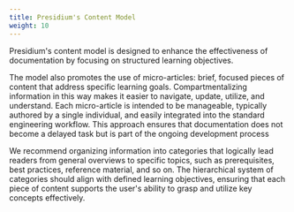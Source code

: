 ```yaml
---
title: Presidium's Content Model
weight: 10
---
```

Presidium's content model is designed to enhance the effectiveness of documentation by focusing on structured learning objectives. 

The model also promotes the use of micro-articles: brief, focused pieces of content that address specific learning goals. Compartmentalizing information in this way makes it easier to navigate, update, utilize, and understand. Each micro-article is intended to be manageable, typically authored by a single individual, and easily integrated into the standard engineering workflow. This approach ensures that documentation does not become a delayed task but is part of the ongoing development process

We recommend organizing information into categories that logically lead readers from general overviews to specific topics, such as prerequisites, best practices, reference material, and so on. The hierarchical system of categories should align with defined learning objectives, ensuring that each piece of content supports the user's ability to grasp and utilize key concepts effectively.
